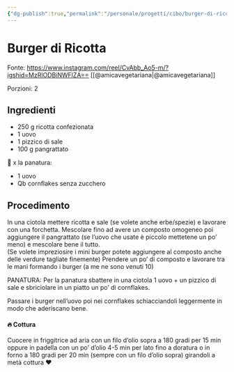 ```yaml
---
{"dg-publish":true,"permalink":"/personale/progetti/cibo/burger-di-ricotta/","tags":["Ricetta/Secondo"]}
---
```


# Burger di Ricotta
Fonte: https://www.instagram.com/reel/CvAbb_Ao5-m/?igshid=MzRlODBiNWFlZA==
[[@amicavegetariana\|@amicavegetariana]]

Porzioni: 2

## Ingredienti

- 250 g ricotta confezionata
- 1 uovo
- 1 pizzico di sale
- 100 g pangrattato

🔸 x la panatura:
- 1 uovo  
- Qb cornflakes senza zucchero


## Procedimento

In una ciotola mettere ricotta e sale (se volete anche erbe/spezie) e lavorare con una forchetta.
Mescolare fino ad avere un composto omogeneo poi aggiungere il pangrattato (se l’uovo che usate è piccolo mettetene un po’ meno) e mescolare bene il tutto.  
(Se volete impreziosire i mini burger potete aggiungere al composto anche delle verdure tagliate finemente)
Prendere un po’ di composto e lavorare tra le mani formando i burger (a me ne sono venuti 10)  

PANATURA:
Per la panatura sbattere in una ciotola 1 uovo + un pizzico di sale e sbriciolare in un piatto un po’ di cornflakes.

Passare i burger nell’uovo poi nei cornflakes schiacciandoli leggermente in modo che aderiscano bene.  


#### 🔥 Cottura

Cuocere in friggitrice ad aria con un filo d’olio sopra a 180 gradi per 15 min oppure in padella con un po’ d’olio 4-5 min per lato fino a doratura o in forno a 180 gradi per 20 min (sempre con un filo d’olio sopra) girandoli a metà cottura ❤️

